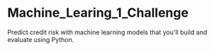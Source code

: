# Machine_Learing_1_Challenge
Predict credit risk with machine learning models that you'll build and evaluate using Python.
